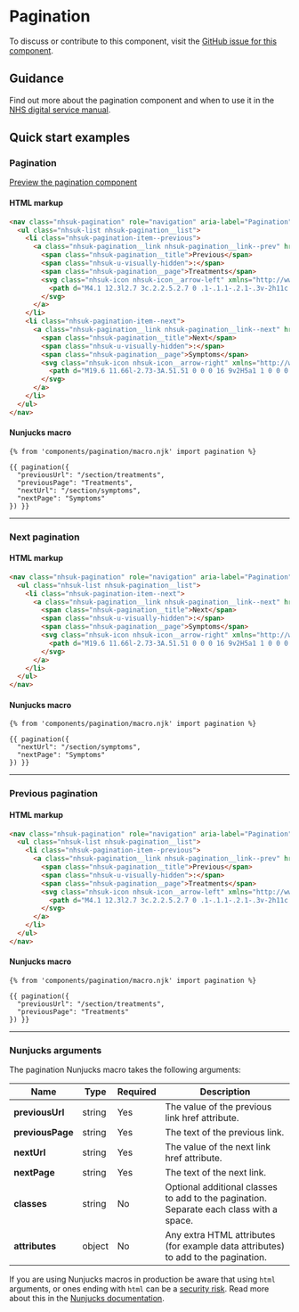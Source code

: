 # Pagination

To discuss or contribute to this component, visit the [GitHub issue for this component](https://github.com/nhsuk/nhsuk-frontend/issues/174).

## Guidance

Find out more about the pagination component and when to use it in the [NHS digital service manual](https://beta.nhs.uk/service-manual/styles-components-patterns/pagination).

## Quick start examples

### Pagination

[Preview the pagination component](https://nhsuk.github.io/nhsuk-frontend/components/pagination/index.html)

#### HTML markup

```html
<nav class="nhsuk-pagination" role="navigation" aria-label="Pagination">
  <ul class="nhsuk-list nhsuk-pagination__list">
    <li class="nhsuk-pagination-item--previous">
      <a class="nhsuk-pagination__link nhsuk-pagination__link--prev" href="/section/treatments">
        <span class="nhsuk-pagination__title">Previous</span>
        <span class="nhsuk-u-visually-hidden">:</span>
        <span class="nhsuk-pagination__page">Treatments</span>
        <svg class="nhsuk-icon nhsuk-icon__arrow-left" xmlns="http://www.w3.org/2000/svg" viewBox="0 0 24 24" aria-hidden="true">
          <path d="M4.1 12.3l2.7 3c.2.2.5.2.7 0 .1-.1.1-.2.1-.3v-2h11c.6 0 1-.4 1-1s-.4-1-1-1h-11V9c0-.2-.1-.4-.3-.5h-.2c-.1 0-.3.1-.4.2l-2.7 3c0 .2 0 .4.1.6z"></path>
        </svg>
      </a>
    </li>
    <li class="nhsuk-pagination-item--next">
      <a class="nhsuk-pagination__link nhsuk-pagination__link--next" href="/section/symptoms">
        <span class="nhsuk-pagination__title">Next</span>
        <span class="nhsuk-u-visually-hidden">:</span>
        <span class="nhsuk-pagination__page">Symptoms</span>
        <svg class="nhsuk-icon nhsuk-icon__arrow-right" xmlns="http://www.w3.org/2000/svg" viewBox="0 0 24 24" aria-hidden="true">
          <path d="M19.6 11.66l-2.73-3A.51.51 0 0 0 16 9v2H5a1 1 0 0 0 0 2h11v2a.5.5 0 0 0 .32.46.39.39 0 0 0 .18 0 .52.52 0 0 0 .37-.16l2.73-3a.5.5 0 0 0 0-.64z"></path>
        </svg>
      </a>
    </li>
  </ul>
</nav>
```

#### Nunjucks macro

```
{% from 'components/pagination/macro.njk' import pagination %}

{{ pagination({
  "previousUrl": "/section/treatments",
  "previousPage": "Treatments",
  "nextUrl": "/section/symptoms",
  "nextPage": "Symptoms"
}) }}
```

---

### Next pagination

#### HTML markup

```html
<nav class="nhsuk-pagination" role="navigation" aria-label="Pagination">
  <ul class="nhsuk-list nhsuk-pagination__list">
    <li class="nhsuk-pagination-item--next">
      <a class="nhsuk-pagination__link nhsuk-pagination__link--next" href="/section/symptoms">
        <span class="nhsuk-pagination__title">Next</span>
        <span class="nhsuk-u-visually-hidden">:</span>
        <span class="nhsuk-pagination__page">Symptoms</span>
        <svg class="nhsuk-icon nhsuk-icon__arrow-right" xmlns="http://www.w3.org/2000/svg" viewBox="0 0 24 24" aria-hidden="true">
          <path d="M19.6 11.66l-2.73-3A.51.51 0 0 0 16 9v2H5a1 1 0 0 0 0 2h11v2a.5.5 0 0 0 .32.46.39.39 0 0 0 .18 0 .52.52 0 0 0 .37-.16l2.73-3a.5.5 0 0 0 0-.64z"></path>
        </svg>
      </a>
    </li>
  </ul>
</nav>

```

#### Nunjucks macro

```
{% from 'components/pagination/macro.njk' import pagination %}

{{ pagination({
  "nextUrl": "/section/symptoms",
  "nextPage": "Symptoms"
}) }}
```

---

### Previous pagination

#### HTML markup

```html
<nav class="nhsuk-pagination" role="navigation" aria-label="Pagination">
  <ul class="nhsuk-list nhsuk-pagination__list">
    <li class="nhsuk-pagination-item--previous">
      <a class="nhsuk-pagination__link nhsuk-pagination__link--prev" href="/section/treatments">
        <span class="nhsuk-pagination__title">Previous</span>
        <span class="nhsuk-u-visually-hidden">:</span>
        <span class="nhsuk-pagination__page">Treatments</span>
        <svg class="nhsuk-icon nhsuk-icon__arrow-left" xmlns="http://www.w3.org/2000/svg" viewBox="0 0 24 24" aria-hidden="true">
          <path d="M4.1 12.3l2.7 3c.2.2.5.2.7 0 .1-.1.1-.2.1-.3v-2h11c.6 0 1-.4 1-1s-.4-1-1-1h-11V9c0-.2-.1-.4-.3-.5h-.2.1 0-.3.1-.4.2l-2.7 3c0 .2 0 .4.1.6z"></path>
        </svg>
      </a>
    </li>
  </ul>
</nav>

```

#### Nunjucks macro

```
{% from 'components/pagination/macro.njk' import pagination %}

{{ pagination({
  "previousUrl": "/section/treatments",
  "previousPage": "Treatments"
}) }}
```

---

### Nunjucks arguments

The pagination Nunjucks macro takes the following arguments:

| Name                | Type     | Required  | Description  |
| --------------------|----------|-----------|--------------|
| **previousUrl**     | string   | Yes       | The value of the previous link href attribute. |
| **previousPage**    | string   | Yes       | The text of the previous link. |
| **nextUrl**         | string   | Yes       | The value of the next link href attribute. |
| **nextPage**        | string   | Yes       | The text of the next link. |
| **classes**         | string   | No        | Optional additional classes to add to the pagination. Separate each class with a space. |
| **attributes**      | object   | No        | Any extra HTML attributes (for example data attributes) to add to the pagination. |

If you are using Nunjucks macros in production be aware that using `html` arguments, or ones ending with `html` can be a [security risk](https://developer.mozilla.org/en-US/docs/Glossary/Cross-site_scripting). Read more about this in the [Nunjucks documentation](https://mozilla.github.io/nunjucks/api.html#user-defined-templates-warning).
